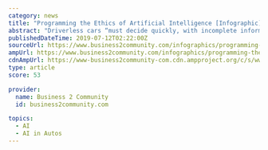 ```yaml
---
category: news
title: "Programming the Ethics of Artificial Intelligence [Infographic]"
abstract: "Driverless cars “must decide quickly, with incomplete information, in situations that programmers often will not have considered, using ethics that must be encoded all to literally” said Noah J. Goodall, Senior Research at the Virginia Transportation ..."
publishedDateTime: 2019-07-12T02:22:00Z
sourceUrl: https://www.business2community.com/infographics/programming-the-ethics-of-artificial-intelligence-infographic-02220073
ampUrl: https://www.business2community.com/infographics/programming-the-ethics-of-artificial-intelligence-infographic-02220073/amp
cdnAmpUrl: https://www-business2community-com.cdn.ampproject.org/c/s/www.business2community.com/infographics/programming-the-ethics-of-artificial-intelligence-infographic-02220073/amp
type: article
score: 53

provider:
  name: Business 2 Community
  id: business2community.com

topics:
  - AI
  - AI in Autos
---
```

